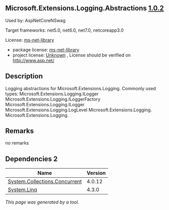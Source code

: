 Microsoft.Extensions.Logging.Abstractions [1.0.2](https://www.nuget.org/packages/Microsoft.Extensions.Logging.Abstractions/1.0.2)
--------------------

Used by: AspNetCoreNSwag

Target frameworks: net5.0, net6.0, net7.0, netcoreapp3.0

License: [ms-net-library](../../../../licenses/ms-net-library) 

- package license: [ms-net-library](http://www.microsoft.com/web/webpi/eula/net_library_eula_enu.htm) 
- project license: [Unknown](http://www.asp.net/) , License should be verified on http://www.asp.net/

Description
-----------
Logging abstractions for Microsoft.Extensions.Logging.
Commonly used types:
Microsoft.Extensions.Logging.ILogger
Microsoft.Extensions.Logging.ILoggerFactory
Microsoft.Extensions.Logging.ILogger<TCategoryName>
Microsoft.Extensions.Logging.LogLevel
Microsoft.Extensions.Logging. 
Microsoft.Extensions.Logging.

Remarks
-----------
no remarks


Dependencies 2
-----------

|Name|Version|
|----------|:----|
|[System.Collections.Concurrent](../../../../packages/nuget.org/system.collections.concurrent/4.0.12)|4.0.12|
|[System.Linq](../../../../packages/nuget.org/system.linq/4.3.0)|4.3.0|

*This page was generated by a tool.*